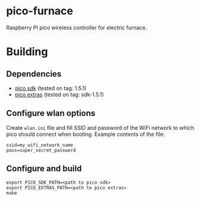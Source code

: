 # pico-furnace
Raspberry PI pico wireless controller for electric furnace.

# Building

## Dependencies
 - [pico sdk](https://github.com/raspberrypi/pico-sdk) (tested on tag: 1.5.1)
 - [pico extras](https://github.com/raspberrypi/pico-extras) (tested on tag: sdk-1.5.1)

## Configure wlan options

Create `wlan.ini` file and fill SSID and password of the WiFi network to which pico should connect when booting.
Example contents of the file:
```
ssid=my_wifi_network_name
pass=super_secret_password
```

## Configure and build

```console
export PICO_SDK_PATH=<path to pico sdk>
export PICO_EXTRAS_PATH=<path to pico extras>
make
```
